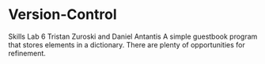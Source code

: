 # Version-Control
Skills Lab 6
Tristan Zuroski and Daniel Antantis
A simple guestbook program that stores elements in a dictionary.
There are plenty of opportunities for refinement.